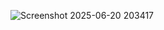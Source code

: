 ![Screenshot 2025-06-20 203417](https://github.com/user-attachments/assets/876b0f86-bcc5-4cce-9d7d-73b53dff4823)
